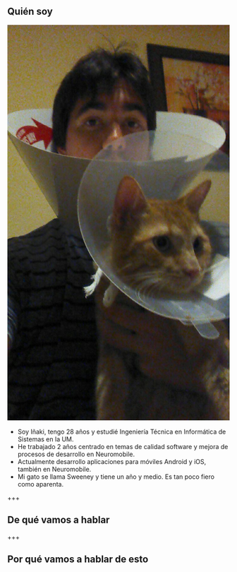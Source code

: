 ## Quién soy

![Sweeney y yo](imagenes/yo_collar_sweeney.jpg)

* Soy Iñaki, tengo 28 años y estudié Ingeniería Técnica en Informática de Sistemas en la UM.
* He trabajado 2 años centrado en temas de calidad software y mejora de procesos de desarrollo en Neuromobile.
* Actualmente desarrollo aplicaciones para móviles Android y iOS, también en Neuromobile.
* Mi gato se llama Sweeney y tiene un año y medio. Es tan poco fiero como aparenta.

+++

## De qué vamos a hablar

+++

## Por qué vamos a hablar de esto
